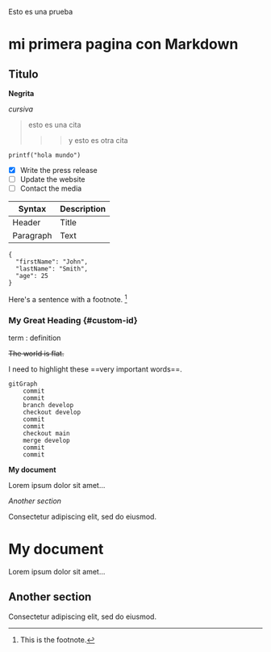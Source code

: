 Esto es una prueba

# mi primera pagina con Markdown

## Titulo

**Negrita**

_cursiva_

> esto es una cita
>
>>> y esto es otra cita

`printf("hola mundo")`

- [x] Write the press release
- [ ] Update the website
- [ ] Contact the media

| Syntax | Description |
| ----------- | ----------- |
| Header | Title |
| Paragraph | Text |

```
{
  "firstName": "John",
  "lastName": "Smith",
  "age": 25
}
```

Here's a sentence with a footnote. [^1]

[^1]: This is the footnote.

### My Great Heading {#custom-id}

term
: definition

~~The world is flat.~~

 I need to highlight these ==very important words==.

```mermaid
gitGraph
    commit
    commit
    branch develop
    checkout develop
    commit
    commit
    checkout main
    merge develop
    commit
    commit
```

**My document**

Lorem ipsum dolor sit amet...

_Another section_

Consectetur adipiscing elit, sed do eiusmod.

# My document

Lorem ipsum dolor sit amet...

## Another section

Consectetur adipiscing elit, sed do eiusmod.
